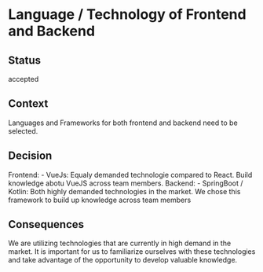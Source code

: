 # Language / Technology of Frontend and Backend

## Status

accepted

## Context

Languages and Frameworks for both frontend and backend need to be selected.

## Decision

Frontend:
    - VueJs: Equaly demanded technologie compared to React. Build knowledge abotu VueJS across team members.
Backend:
    - SpringBoot / Kotlin: Both highly demanded technologies in the market. We chose this framework to build up knowledge across
      team members

## Consequences

We are utilizing technologies that are currently in high demand in the market. It is important for us to familiarize
ourselves with these technologies and take advantage of the opportunity to develop valuable knowledge.